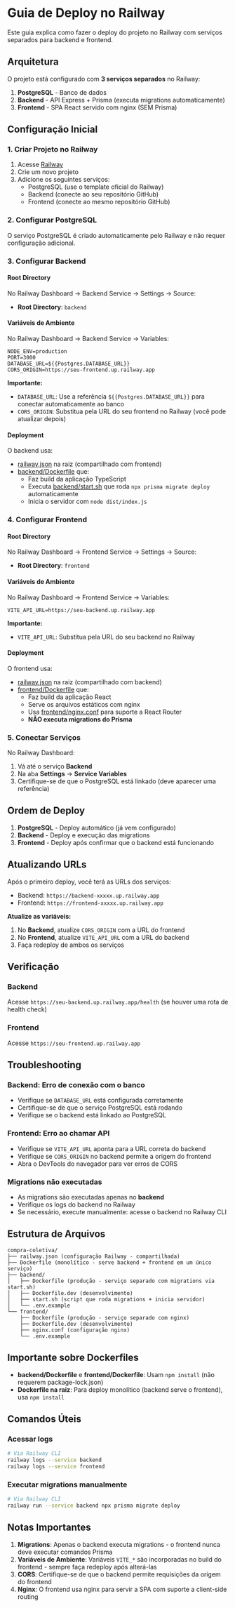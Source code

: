 # Guia de Deploy no Railway

Este guia explica como fazer o deploy do projeto no Railway com serviços separados para backend e frontend.

## Arquitetura

O projeto está configurado com **3 serviços separados** no Railway:

1. **PostgreSQL** - Banco de dados
2. **Backend** - API Express + Prisma (executa migrations automaticamente)
3. **Frontend** - SPA React servido com nginx (SEM Prisma)

## Configuração Inicial

### 1. Criar Projeto no Railway

1. Acesse [Railway](https://railway.app)
2. Crie um novo projeto
3. Adicione os seguintes serviços:
   - PostgreSQL (use o template oficial do Railway)
   - Backend (conecte ao seu repositório GitHub)
   - Frontend (conecte ao mesmo repositório GitHub)

### 2. Configurar PostgreSQL

O serviço PostgreSQL é criado automaticamente pelo Railway e não requer configuração adicional.

### 3. Configurar Backend

#### Root Directory
No Railway Dashboard → Backend Service → Settings → Source:
- **Root Directory**: `backend`

#### Variáveis de Ambiente
No Railway Dashboard → Backend Service → Variables:

```env
NODE_ENV=production
PORT=3000
DATABASE_URL=${{Postgres.DATABASE_URL}}
CORS_ORIGIN=https://seu-frontend.up.railway.app
```

**Importante:**
- `DATABASE_URL`: Use a referência `${{Postgres.DATABASE_URL}}` para conectar automaticamente ao banco
- `CORS_ORIGIN`: Substitua pela URL do seu frontend no Railway (você pode atualizar depois)

#### Deployment
O backend usa:
- [railway.json](railway.json) na raiz (compartilhado com frontend)
- [backend/Dockerfile](backend/Dockerfile) que:
  - Faz build da aplicação TypeScript
  - Executa [backend/start.sh](backend/start.sh) que roda `npx prisma migrate deploy` automaticamente
  - Inicia o servidor com `node dist/index.js`

### 4. Configurar Frontend

#### Root Directory
No Railway Dashboard → Frontend Service → Settings → Source:
- **Root Directory**: `frontend`

#### Variáveis de Ambiente
No Railway Dashboard → Frontend Service → Variables:

```env
VITE_API_URL=https://seu-backend.up.railway.app
```

**Importante:**
- `VITE_API_URL`: Substitua pela URL do seu backend no Railway

#### Deployment
O frontend usa:
- [railway.json](railway.json) na raiz (compartilhado com backend)
- [frontend/Dockerfile](frontend/Dockerfile) que:
  - Faz build da aplicação React
  - Serve os arquivos estáticos com nginx
  - Usa [frontend/nginx.conf](frontend/nginx.conf) para suporte a React Router
  - **NÃO executa migrations do Prisma**

### 5. Conectar Serviços

No Railway Dashboard:

1. Vá até o serviço **Backend**
2. Na aba **Settings** → **Service Variables**
3. Certifique-se de que o PostgreSQL está linkado (deve aparecer uma referência)

## Ordem de Deploy

1. **PostgreSQL** - Deploy automático (já vem configurado)
2. **Backend** - Deploy e execução das migrations
3. **Frontend** - Deploy após confirmar que o backend está funcionando

## Atualizando URLs

Após o primeiro deploy, você terá as URLs dos serviços:
- Backend: `https://backend-xxxxx.up.railway.app`
- Frontend: `https://frontend-xxxxx.up.railway.app`

**Atualize as variáveis:**

1. No **Backend**, atualize `CORS_ORIGIN` com a URL do frontend
2. No **Frontend**, atualize `VITE_API_URL` com a URL do backend
3. Faça redeploy de ambos os serviços

## Verificação

### Backend
Acesse `https://seu-backend.up.railway.app/health` (se houver uma rota de health check)

### Frontend
Acesse `https://seu-frontend.up.railway.app`

## Troubleshooting

### Backend: Erro de conexão com o banco
- Verifique se `DATABASE_URL` está configurada corretamente
- Certifique-se de que o serviço PostgreSQL está rodando
- Verifique se o backend está linkado ao PostgreSQL

### Frontend: Erro ao chamar API
- Verifique se `VITE_API_URL` aponta para a URL correta do backend
- Verifique se `CORS_ORIGIN` no backend permite a origem do frontend
- Abra o DevTools do navegador para ver erros de CORS

### Migrations não executadas
- As migrations são executadas apenas no **backend**
- Verifique os logs do backend no Railway
- Se necessário, execute manualmente: acesse o backend no Railway CLI

## Estrutura de Arquivos

```
compra-coletiva/
├── railway.json (configuração Railway - compartilhada)
├── Dockerfile (monolítico - serve backend + frontend em um único serviço)
├── backend/
│   ├── Dockerfile (produção - serviço separado com migrations via start.sh)
│   ├── Dockerfile.dev (desenvolvimento)
│   ├── start.sh (script que roda migrations + inicia servidor)
│   └── .env.example
└── frontend/
    ├── Dockerfile (produção - serviço separado com nginx)
    ├── Dockerfile.dev (desenvolvimento)
    ├── nginx.conf (configuração nginx)
    └── .env.example
```

## Importante sobre Dockerfiles

- **backend/Dockerfile** e **frontend/Dockerfile**: Usam `npm install` (não requerem package-lock.json)
- **Dockerfile na raiz**: Para deploy monolítico (backend serve o frontend), usa `npm install`

## Comandos Úteis

### Acessar logs
```bash
# Via Railway CLI
railway logs --service backend
railway logs --service frontend
```

### Executar migrations manualmente
```bash
# Via Railway CLI
railway run --service backend npx prisma migrate deploy
```

## Notas Importantes

1. **Migrations**: Apenas o backend executa migrations - o frontend nunca deve executar comandos Prisma
2. **Variáveis de Ambiente**: Variáveis `VITE_*` são incorporadas no build do frontend - sempre faça redeploy após alterá-las
3. **CORS**: Certifique-se de que o backend permite requisições da origem do frontend
4. **Nginx**: O frontend usa nginx para servir a SPA com suporte a client-side routing
